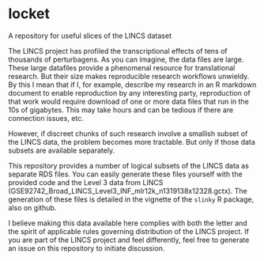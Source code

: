 # locket
A repository for useful slices of the LINCS dataset

The LINCS project has profiled the transcriptional effects of tens of thousands of perturbagens.  As you can imagine, the data files are large.  These large datafiles provide a phenomenal resource for translational research.  But their size makes reproducible research workflows unwieldy.  By this I mean that if I, for example, describe my research in an R markdown document to enable reproduction by any interesting party, reproduction of that work would require download of one or more data files that run in the 10s of gigabytes.  This may take hours and can be tedious if there are connection issues, etc.

However, if discreet chunks of such research involve a smallish subset of the LINCS data, the problem becomes more tractable.  But only if those data subsets are available separately.

This repository provides a number of logical subsets of the LINCS data as separate RDS files.  You can easily generate these files yourself with the provided code and the Level 3 data from LINCS (GSE92742_Broad_LINCS_Level3_INF_mlr12k_n1319138x12328.gctx).  The generation of these files is detailed in the vignette of the `slinky` R package, also on github.

I believe making this data available here complies with both the letter and the spirit of applicable rules governing distribution of the LINCS project.  If you are part of the LINCS project and feel differently, feel free to generate an issue on this repository to initiate discussion.
